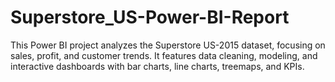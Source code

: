 # Superstore_US-Power-BI-Report
This Power BI project analyzes the Superstore US-2015 dataset, focusing on sales, profit, and customer trends. It features data cleaning, modeling, and interactive dashboards with bar charts, line charts, treemaps, and KPIs. 

